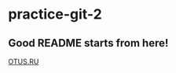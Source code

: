# practice-git-2
## Good README starts from here!
[OTUS.RU](https://otus.ru/lessons/devops-praktiki-i-instrumenty/)
